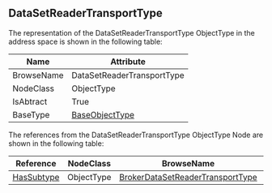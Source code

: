 <!-- objecttype -->
## DataSetReaderTransportType
  
The representation of the DataSetReaderTransportType ObjectType in the address space is shown in the following table:  

|Name|Attribute|
|---|---|
|BrowseName|DataSetReaderTransportType|
|NodeClass|ObjectType|
|IsAbtract|True|
|BaseType|[BaseObjectType](../../../Part5/ObjectTypes/BaseObjectType/readme.md)|

The references from the DataSetReaderTransportType ObjectType Node are shown in the following table:  

|Reference|NodeClass|BrowseName|DataType|TypeDefinition|ModellingRule|
|---|---|---|---|---|---|
|[HasSubtype](../../../Part3/ReferenceTypes/HasSubtype/readme.md)|ObjectType|[BrokerDataSetReaderTransportType](#BrokerDataSetReaderTransportType)||||


